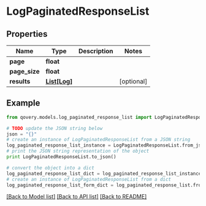 # LogPaginatedResponseList


## Properties
Name | Type | Description | Notes
------------ | ------------- | ------------- | -------------
**page** | **float** |  | 
**page_size** | **float** |  | 
**results** | [**List[Log]**](Log.md) |  | [optional] 

## Example

```python
from qovery.models.log_paginated_response_list import LogPaginatedResponseList

# TODO update the JSON string below
json = "{}"
# create an instance of LogPaginatedResponseList from a JSON string
log_paginated_response_list_instance = LogPaginatedResponseList.from_json(json)
# print the JSON string representation of the object
print LogPaginatedResponseList.to_json()

# convert the object into a dict
log_paginated_response_list_dict = log_paginated_response_list_instance.to_dict()
# create an instance of LogPaginatedResponseList from a dict
log_paginated_response_list_form_dict = log_paginated_response_list.from_dict(log_paginated_response_list_dict)
```
[[Back to Model list]](../README.md#documentation-for-models) [[Back to API list]](../README.md#documentation-for-api-endpoints) [[Back to README]](../README.md)



